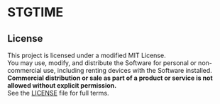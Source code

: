 # STGTIME


## License

This project is licensed under a modified MIT License.  
You may use, modify, and distribute the Software for personal or non-commercial use, including renting devices with the Software installed.  
**Commercial distribution or sale as part of a product or service is not allowed without explicit permission.**  
See the [LICENSE](./LICENSE) file for full terms.
